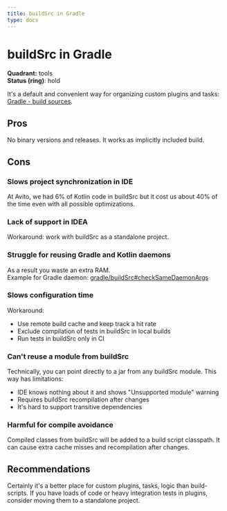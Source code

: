 ```yaml
---
title: buildSrc in Gradle
type: docs
---
```


# buildSrc in Gradle

**Quadrant:** tools\
**Status (ring)**: hold

It's a default and convenient way for organizing custom plugins and tasks: 
[Gradle - build sources](https://docs.gradle.org/current/userguide/organizing_gradle_projects.html#sec:build_sources).

## Pros

No binary versions and releases. It works as implicitly included build.

## Cons

### Slows project synchronization in IDE

At Avito, we had 6% of Kotlin code in buildSrc but it cost us about 40% of the time even with all possible optimizations.

### Lack of support in IDEA

Workaround: work with buildSrc as a standalone project.

### Struggle for reusing Gradle and Kotlin daemons

As a result you waste an extra RAM.\
Example for Gradle daemon: [gradle/buildSrc#checkSameDaemonArgs](https://github.com/gradle/gradle/blob/master/buildSrc/build.gradle.kts#L175)

### Slows configuration time

Workaround:

- Use remote build cache and keep track a hit rate
- Exclude compilation of tests in buildSrc in local builds
- Run tests in buildSrc only in CI

### Can't reuse a module from buildSrc

Technically, you can point directly to a jar from any buildSrc module. 
This way has limitations: 

- IDE knows nothing about it and shows "Unsupported module" warning
- Requires buildSrc recompilation after changes
- It's hard to support transitive dependencies

### Harmful for compile avoidance

Compiled classes from buildSrc will be added to a build script classpath. 
It can cause extra cache misses and recompilation after changes.

## Recommendations

Certainly it's a better place for custom plugins, tasks, logic than build-scripts.
If you have loads of code or heavy integration tests in plugins, consider moving them to a standalone project.
